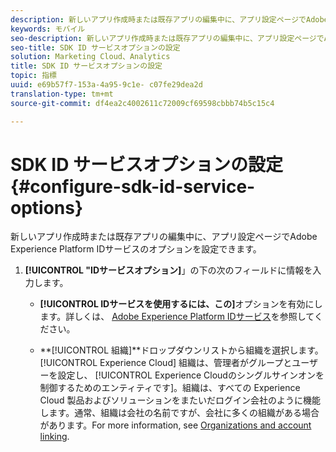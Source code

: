 ```yaml
---
description: 新しいアプリ作成時または既存アプリの編集中に、アプリ設定ページでAdobe Experience Platform IDサービスのオプションを設定できます。
keywords: モバイル
seo-description: 新しいアプリ作成時または既存アプリの編集中に、アプリ設定ページでAdobe Experience Platform IDサービスのオプションを設定できます。
seo-title: SDK ID サービスオプションの設定
solution: Marketing Cloud、Analytics
title: SDK ID サービスオプションの設定
topic: 指標
uuid: e69b57f7-153a-4a95-9c1e- c07fe29dea2d
translation-type: tm+mt
source-git-commit: df4ea2c4002611c72009cf69598cbbb74b5c15c4

---
```



# SDK ID サービスオプションの設定 {#configure-sdk-id-service-options}

新しいアプリ作成時または既存アプリの編集中に、アプリ設定ページでAdobe Experience Platform IDサービスのオプションを設定できます。

1. **[!UICONTROL "IDサービスオプション]**」の下の次のフィールドに情報を入力します。

   * **[!UICONTROL IDサービスを使用するには、この]**&#x200B;オプションを有効にします。詳しくは、 [Adobe Experience Platform IDサービス](https://marketing.adobe.com/resources/help/en_US/mcvid/)を参照してください。<!-- REKHA - don't know where this content has been migrated to. -->

   * **[!UICONTROL 組織]**ドロップダウンリストから組織を選択します。
[!UICONTROL Experience Cloud] 組織は、管理者がグループとユーザーを設定し、 [!UICONTROL Experience Cloudのシングルサインオンを制御するためのエンティティです]。組織は、すべての Experience Cloud 製品およびソリューションをまたいだログイン会社のように機能します。通常、組織は会社の名前ですが、会社に多くの組織がある場合があります。For more information, see [Organizations and account linking](https://docs.adobe.com/content/help/en/core-services/interface/manage-users-and-products/organizations.html).